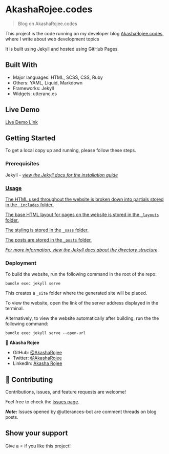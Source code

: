 # AkashaRojee.codes

> Blog on AkashaRojee.codes

This project is the code running on my developer blog [AkashaRojee.codes](https://AkashaRojee.codes), where I write about web development topics

It is built using Jekyll and hosted using GitHub Pages.

## Built With

- Major languages: HTML, SCSS, CSS, Ruby
- Others: YAML, Liquid, Markdown
- Frameworks: Jekyll
- Widgets: utteranc.es

## Live Demo

[Live Demo Link](https://AkashaRojee.github.io)

## Getting Started

To get a local copy up and running, please follow these steps.

### Prerequisites

Jekyll - _<a href="https://jekyllrb.com/docs/installation" target="_blank">view the Jekyll docs for the installation guide_

### Usage

The HTML used throughout the website is broken down into partials stored in the `_includes` folder.

The base HTML layout for pages on the website is stored in the `_layouts` folder.

The styling is stored in the `_sass` folder.

The posts are stored in the `_posts` folder.

_For more information, <a href="https://jekyllrb.com/docs/structure" target="_blank">view the Jekyll docs about the directory structure</a>_.

### Deployment

To build the website, run the following command in the root of the repo:

```
bundle exec jekyll serve
```

This creates a `_site` folder where the generated site will be placed.

To view the website, open the link of the server address displayed in the terminal.

Alternatively, to view the website automatically after building, run the the following command:

```
bundle exec jekyll serve --open-url
```

👤 **Akasha Rojee**

- GitHub: [@AkashaRojee](https://github.com/AkashaRojee)
- Twitter: [@AkashaRojee](https://twitter.com/AkashaRojee)
- LinkedIn: [Akasha Rojee](https://linkedin.com/in/AkashaRojee)

## 🤝 Contributing

Contributions, issues, and feature requests are welcome!

Feel free to check the [issues page](https://github.com/AkashaRojee/AkashaRojee.github.io/issues?q=is%3Aopen+is%3Aissue+-author%3Autterances-bot).

_**Note:**_ Issues opened by @utterances-bot are comment threads on blog posts.

## Show your support

Give a ⭐️ if you like this project!